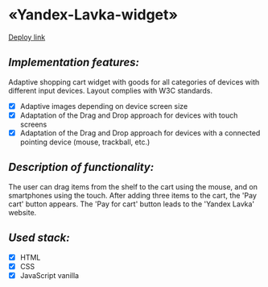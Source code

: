 # «Yandex-Lavka-widget»

[Deploy link](nda17.github.io/Yandex-lavka-widget/)

## _Implementation features:_

Adaptive shopping cart widget with goods for all categories of devices with different input devices.
Layout complies with W3C standards.

- [x] Adaptive images depending on device screen size
- [x] Adaptation of the Drag and Drop approach for devices with touch screens
- [x] Adaptation of the Drag and Drop approach for devices with a connected pointing device (mouse, trackball, etc.)

## _Description of functionality:_

The user can drag items from the shelf to the cart using the mouse, and on smartphones using the touch.
After adding three items to the cart, the 'Pay cart' button appears.
The 'Pay for cart' button leads to the 'Yandex Lavka' website.

## _Used stack:_

- [x] HTML
- [x] CSS
- [x] JavaScript vanilla
